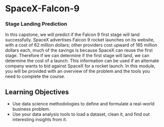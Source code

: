 # SpaceX-Falcon-9
### Stage Landing Prediction

In this capstone, we will predict if the Falcon 9 first stage will land successfully. SpaceX advertises Falcon 9 rocket launches on its website, with a cost of 62 million dollars; other providers cost upward of 165 million dollars each, much of the savings is because SpaceX can reuse the first stage. Therefore if we can determine if the first stage will land, we can determine the cost of a launch. This information can be used if an alternate company wants to bid against SpaceX for a rocket launch. In this module, you will be provided with an overview of the problem and the tools you need to complete the course.

## Learning Objectives
 - Use data science methodologies to define and formulate a real-world business problem.
 - Use your data analysis tools to load a dataset, clean it, and find out interesting insights from it.

